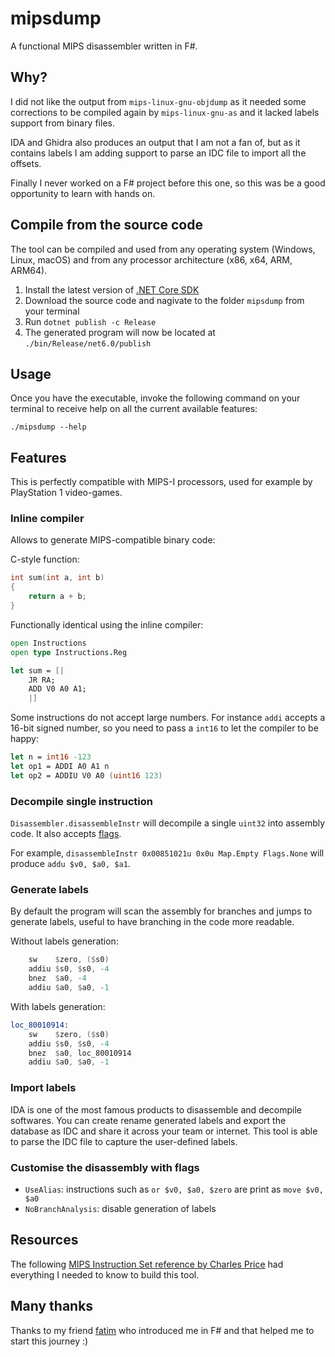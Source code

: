 # mipsdump

A functional MIPS disassembler written in F#.

## Why?

I did not like the output from `mips-linux-gnu-objdump` as it needed some corrections to be compiled again by `mips-linux-gnu-as` and it lacked labels support from binary files.

IDA and Ghidra also produces an output that I am not a fan of, but as it contains labels I am adding support to parse an IDC file to import all the offsets.

Finally I never worked on a F# project before this one, so this was be a good opportunity to learn with hands on.

## Compile from the source code

The tool can be compiled and used from any operating system (Windows, Linux, macOS) and from any processor architecture (x86, x64, ARM, ARM64).

1. Install the latest version of [.NET Core SDK](https://dotnet.microsoft.com/download)
1. Download the source code and nagivate to the folder `mipsdump` from your terminal
1. Run `dotnet publish -c Release`
1. The generated program will now be located at `./bin/Release/net6.0/publish`

## Usage

Once you have the executable, invoke the following command on your terminal to receive help on all the current available features:

```shell
./mipsdump --help
```

## Features

This is perfectly compatible with MIPS-I processors, used for example by PlayStation 1 video-games.

### Inline compiler

Allows to generate MIPS-compatible binary code:

C-style function:

```c
int sum(int a, int b)
{
    return a + b;
}
```

Functionally identical using the inline compiler:

```fsharp
open Instructions
open type Instructions.Reg

let sum = [|
    JR RA;
    ADD V0 A0 A1;
    |]
```

Some instructions do not accept large numbers. For instance `addi` accepts a 16-bit signed number, so you need to pass a `int16` to let the compiler to be happy:

```fsharp
let n = int16 -123
let op1 = ADDI A0 A1 n
let op2 = ADDIU V0 A0 (uint16 123)
```

### Decompile single instruction

`Disassembler.disassembleInstr` will decompile a single `uint32` into assembly code. It also accepts [flags](#customise-the-disassembly-with-flags).

For example, `disassembleInstr 0x00851021u 0x0u Map.Empty Flags.None` will produce `addu $v0, $a0, $a1`.

### Generate labels

By default the program will scan the assembly for branches and jumps to generate labels, useful to have branching in the code more readable.

Without labels generation:

```asm
    sw    $zero, ($s0)
    addiu $s0, $s0, -4
    bnez  $a0, -4
    addiu $a0, $a0, -1
```

With labels generation:

```asm
loc_80010914:
    sw    $zero, ($s0)
    addiu $s0, $s0, -4
    bnez  $a0, loc_80010914
    addiu $a0, $a0, -1
```

### Import labels

IDA is one of the most famous products to disassemble and decompile softwares. You can create rename generated labels and export the database as IDC and share it across your team or internet. This tool is able to parse the IDC file to capture the user-defined labels.

### Customise the disassembly with flags

* `UseAlias`: instructions such as `or $v0, $a0, $zero` are print as `move $v0, $a0`
* `NoBranchAnalysis`: disable generation of labels

## Resources

The following [MIPS Instruction Set reference by Charles Price](https://www.cs.cmu.edu/afs/cs/academic/class/15740-f97/public/doc/mips-isa.pdf) had everything I needed to know to build this tool.

## Many thanks

Thanks to my friend [fatim](https://github.com/fatim) who introduced me in F# and that helped me to start this journey :)
